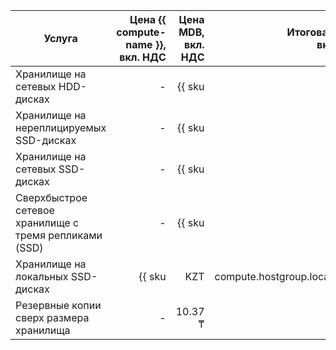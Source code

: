 | Услуга                                  | Цена {{ compute-name }},<br>вкл. НДС                     | Цена MDB,<br>вкл. НДС                                   | Итоговая цена,<br>вкл. НДС                                                 |
|-----------------------------------------|---------------------------------------------------------:|---------------------------------------------------------------------------:|---------------------------------------------------------------------------:|
| Хранилище на сетевых HDD-дисках         | -                                                        | {{ sku|KZT|mdb.cluster.network-hdd.greenplum|month|string }}               | {{ sku|KZT|mdb.cluster.network-hdd.greenplum|month|string }}               |
| Хранилище на нереплицируемых SSD-дисках | -                                                        | {{ sku|KZT|mdb.cluster.network-ssd-nonreplicated.greenplum|month|string }} | {{ sku|KZT|mdb.cluster.network-ssd-nonreplicated.greenplum|month|string }} |
| Хранилище на сетевых SSD-дисках         | -                                                        | {{ sku|KZT|mdb.cluster.network-nvme.greenplum|month|string }}              | {{ sku|KZT|mdb.cluster.network-nvme.greenplum|month|string }}              |
| Сверхбыстрое сетевое хранилище с тремя репликами (SSD) | - | {{ sku|KZT|mdb.cluster.network-ssd-io-m3.greenplum|month|string }} | {{ sku|KZT|mdb.cluster.network-ssd-io-m3.greenplum|month|string }} |
| Хранилище на локальных SSD-дисках       | {{ sku|KZT|compute.hostgroup.localssd.v1|month|string }} | {{ sku|KZT|mdb.cluster.local-nvme.greenplum.dedicated|month|string }}      | {{ sku|KZT|mdb.cluster.local-nvme.greenplum|month|string }}                |
| Резервные копии сверх размера хранилища | - | 10.37 ₸ | 10.37 ₸ |